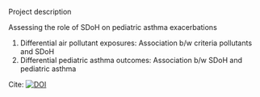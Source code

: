 Project description

Assessing the role of SDoH on pediatric asthma exacerbations
1. Differential air pollutant exposures: Association b/w criteria pollutants and SDoH
2. Differential pediatric asthma outcomes: Association b/w SDoH and pediatric asthma


Cite: [![DOI](https://zenodo.org/badge/515355780.svg)](https://zenodo.org/badge/latestdoi/515355780)
